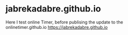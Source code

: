 # jabrekadabre.github.io
Here I test online Timer, before publising the update to the onlinetimer.github.io
https://jabrekadabre.github.io
